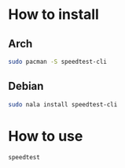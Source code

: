 # How to install
## Arch
```bash
sudo pacman -S speedtest-cli
```
## Debian
```bash
sudo nala install speedtest-cli
```
# How to use
```bash
speedtest
```
